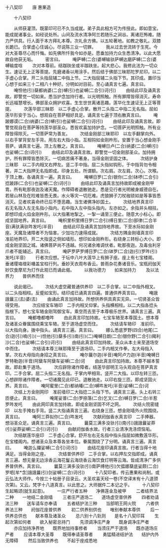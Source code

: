   十八契印
　　唐 惠果造




　　十八契印

　　从师获灌顶。既蒙印可已不久当成就。弟子具此相方可为传授此。即如意宝。能成就诸事业。如经说处所。山间及流水清净阿兰若随乐之涧谷。离诸厄怖难。随力严供具。行人面于本方拜礼本尊。次礼余方佛。以五轮著地。如教之敬礼。双膝长跪已。合掌虚心住诚心。尽说陈三业一切罪。
　　我从过去世流转于生死。今对大圣尊尽心而忏悔。如先佛所忏我今如亦是。愿垂加持力众生悉清净。以此大愿故自他获无垢。
　　密言曰。
　　唵萨嚩(二合)婆嚩输驮萨嚩达磨萨嚩(二合)婆嚩输度唅
　　次对本尊前。结跏趺坐或半跏趺坐。起大悲心。我修此法为一切众生。速证无上正等菩提。先磨诸香以用涂手。然后结于佛部三昧耶陀罗尼印。以二手虚心合掌。开二头指屈辅二中指上节。二大指屈辅二头指下节。其印成。置印当心想于如来三十二相八十种好。分明如对目前。至心诵真言七遍。真言曰。
　　唵怛他(引)蘖都纳婆(二合)嚩(引)也娑嚩(二合引)诃(引)
　　由结此印及诵真言故。即警觉一切如来。悉当护念加持行者。以光明照触。所有罪障皆得消灭。寿命长远福慧增长。佛部圣众拥护欢喜。生生世世离诸恶趣。莲华化生速证无上正等菩提。
　　次莲华部三昧耶　以二手虚心合掌。散开二头指二中指二无名指。屈如莲华形安于当心。想观自在菩萨相好具足。诵真言七遍于顶右散真言曰。
　　唵跛娜谟(二合)纳婆(二合)嚩(引)也娑嚩(二合引)诃(引)
　　由结此印及诵真言故。即警觉观自在菩萨等持莲华部圣众。悉皆欢喜加持护念。一切菩萨光明照触。所有业障皆得除灭。一切菩萨常为善友。
　　次结金刚部三昧耶印　以左手翻掌向外。以右手掌背安左手背。用左右大指小指。互相钩如金刚杵形。安置于当心想金刚手菩萨。诵真言七遍。顶上左散之。真言曰。
　　唵嚩日卢(二合)纳婆(二合)嚩(引)也娑嚩(二合)诃(引)
　　由结此印及诵真言故。即警觉一切金刚部圣众。加持拥护。所有罪障皆悉除灭。一切病苦痛不著身。当得金刚坚固之体。
　　次结护身三昧耶　以二手内相叉右押左。竖二手中指。屈二头指如钩形。于中指背勿令相著。并二大指押无名指即成。印身五处。所谓额。次右肩。次左肩。次心。次喉。于顶上散。各诵真言一遍。真言曰。
　　唵嚩日罗(二合)银你(二合)钵啰(二合引)捻跛跢(二合引)也娑嚩(二合)诃(引)
　　由结此印及诵真言加持故即成被金刚甲胄。所有毗那夜迦及诸天魔。作障碍者退散驰走。悉是见行者光明被身威德自在。若居山林及在险难皆悉无畏。水火等灾一切厄难。虎狼狮子刀杖枷锁如是等事皆悉消灭。见者欢喜命终已后不堕恶趣。当生诸佛净妙国土。
　　次结地界真言印　右无名指入左无名指小指内。右中指入左中指头指内。左亦如之。余指并头相拄。即想印成火焰金刚杵形。以大指著地掣之。一掣一诵至三便止。随意大小标心。即成坚固地界。真言曰。
　　唵枳里枳里缚日罗(二合引)缚日里(二合)部律(二合半音)满驮满驮吽发吒(半音)
　　由结此印及诵真言加持地界故。下至水际如金刚座。天魔及诸障者不为恼害。少加功力速得成就。
　　次结方隅金刚墙真言印　准前地界印。开二大指竖之侧如墙形。想印如金刚杵形。右绕身三转标心大小。即成金刚坚固之城。诸佛菩萨尚不违越。何况诸余难调伏者。毗那夜迦。及毒虫利牙爪者不能辅近。真言曰。
　　唵萨罗萨罗缚日罗(二合)钵罗(二合)迦(引)罗吽(引)发吒(半音)
　　行者次应想。于坛中八叶大莲华上有狮子座。座上有七宝楼阁。垂诸璎珞缯彩幡盖宝柱行列。垂妙天衣周布香云。普雨杂花奏诸音乐。宝瓶阏伽天妙饮食摩尼为灯作此观已而诵此偈。
　　以我功德力　　如来加持力
　　及以法界力　　普供养而住

　　说此偈已。
　　次结大虚空藏普通供养印　以二手合掌。以二中指外相叉。以二头指相柱。反蹙如宝形。结印成已诵真言四遍。普通供养真言曰。
　　唵誐誐曩三(去)婆(去)
　　由诵此真言加持故。所想供养供具真实无异。一切贤圣众皆得受用。
　　次应结宝车辂印　二手内相叉仰掌。头指横相柱。以二大指各捻头指根下。想七宝车辂金刚驾御宝车。乘空而去至于本尊极乐世界。诵真言三遍。真言曰。
　　唵都噜都噜吽
　　由此真言印加持故。七宝车辂至本尊国土。想本尊及诸圣众眷属围绕乘宝车辂。至于道场虚空而住。
　　次结请车辂印　准前印。以大指向身。拨中指头。诵真言三遍。真言曰。
　　娜么悉底罗野(四合)地尾(二合)迦(引)喃(引)(一)怛他(引)蘖多(引)南(引)(二)唵嚩日朗(二合)银你野(二合引)羯利沙(二合)也娑嚩(二合引)诃(引)
　　由结此真言印加持故。圣众从本土来至道场空中而住。
　　次结请本尊三昧耶降至于道场印。二手内相叉作拳。左大母指入掌。次右大母指向身招之真言曰。
　　唵尔曩尔迦(半音)唵阿卢力迦(半音)唵嚩日罗特勒迦(半音)阿蘖车阿蘖车娑嚩(二合)诃
　　由此真言印加持故。本尊不越本誓故。即赴集于道场。
　　次应辟除诸作障者。结莲华部明王马头观自在菩萨真言印。二手合掌。屈二头指二无名指。于掌内甲相背。竖开二大指。以印左转三匝。心想辟除诸作障者。一切诸魔见此印已。退散驰走。以印右旋三匝。即成坚固火界。真言曰。
　　唵阿蜜里(二合)都纳皤(二合)嚩吽发吒(半音)娑嚩(二合)诃
　　次结上方金刚网印　准前墙印二大指捻二头指下节。诵真言三遍。头上右转三匝便止。真言曰。
　　唵尾娑普(二合)罗捺落(二合)乞叉(二合)嚩日罗(二合)半惹罗吽发吒
　　由此网印真言加持故。即成金刚坚固不坏之网。
　　次结火院密缝印　以左手掩右手背。竖二大指诵真言三遍。右绕身三匝。想金刚墙外火院围绕。真言曰。
　　唵阿三莽拟你(二合)吽发吒
　　次献阏伽香水真言印　二手捧器。想浴圣众足。诵真言三遍。真言曰。
　　曩莫三满多没驮(引)南(引)誐誐曩娑莽(引)娑莽娑嚩(二合引)诃(引)
　　由献阏伽香水故。行者三业清净洗涤烦恼垢。
　　次结献莲华座印　二手虚心合掌。舒开左右无名指中指头指屈如微敷莲华形。在宝楼阁内。想诸圣众及本尊各坐本位。眷属围绕了了分明。诵真言三遍。真言曰。
　　唵迦么攞娑嚩(二合引)诃(引)
　　由结花座印诵真言故。行者当得十地满足。当得金刚之座。
　　次结普供养印　二手合掌。以右押左交指即成。诵真言三遍。想无量无边涂香云海花鬘云海烧香云海饮食灯明等云海。皆成清净广多供养普供养。真言曰。
　　曩莫三满多没驮(引)南萨缚他(引)欠揾娜蘖底娑颇(二合)罗呬[牟*含]誐誐曩(引)剑娑嚩(二合)诃(引)
　　十八契印者。传云惠果和尚制。或云弘法大师作。今按三十帖册子目录云。大圣欢喜天经一卷(不空译末有十八道颈次第)。又云。梵字十八道真言。以此思之。大师据件二本记之乎。
　　十八契印生起略颂(就生起意)。
　　一庄严行者五种　　净佛莲金及被甲
　　二者结界法二种　　一地结二金刚墙
　　三者庄严道场二　　道场虚空普供养
　　四者劝请法三种　　送车请车亦奉请
　　五者结护法三种　　当部明王网火院
　　六者供养法三种　　阏伽花座普供养
　　初二供养别供也　　唯别奉献本尊供
　　后一供养总供也　　献本尊及诸圣众
　　总六别十八轨则　　是名十八契印耳
　　生起次第如何者　　欲入秘密总持门
　　先须调净庄严身　　既身调净庄严者
　　亦应加持净界地　　既界地加持事修者
　　当须庄严于道场　　既亦道场庄严者
　　应请本尊大圣尊　　既得奉请圣尊者
　　勇猛精进结护法　　结护内外无障碍
　　然后当致供养也　　不起于座成悉地

